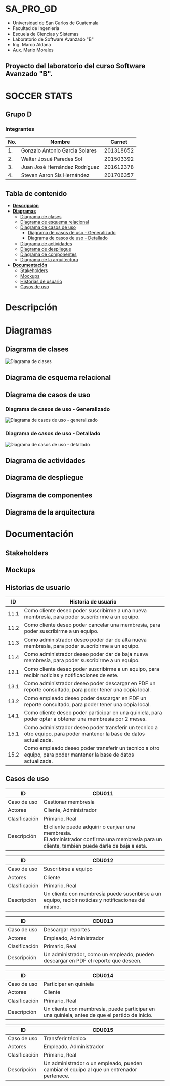 # SA_PRO_GD <!-- omit in toc -->

- Universidad de San Carlos de Guatemala
- Facultad de Ingenieria
- Escuela de Ciencias y Sistemas
- Laboratorio de Software Avanzado "B"
- Ing. Marco Aldana
- Aux. Mario Morales

## Proyecto del laboratorio del curso Software Avanzado "B". <!-- omit in toc -->

# **SOCCER STATS** <!-- omit in toc -->

## **Grupo D** <!-- omit in toc -->
### Integrantes <!-- omit in toc -->

| No. | Nombre                         | Carnet    |
| --- | ------------------------------ | --------- |
|  1. | Gonzalo Antonio Garcia Solares | 201318652 |
|  2. | Walter Josué Paredes Sol       | 201503392 |
|  3. | Juan José Hernández Rodríguez  | 201612378 |
|  4. | Steven Aaron Sis Hernández     | 201706357 |

## **Tabla de contenido** <!-- omit in toc -->

- [**Descripción**](#descripción)
- [**Diagramas**](#diagramas)
  - [Diagrama de clases](#diagrama-de-clases)
  - [Diagrama de esquema relacional](#diagrama-de-esquema-relacional)
  - [Diagrama de casos de uso](#diagrama-de-casos-de-uso)
    - [Diagrama de casos de uso - Generalizado](#diagrama-de-casos-de-uso---generalizado)
    - [Diagrama de casos de uso - Detallado](#diagrama-de-casos-de-uso---detallado)
  - [Diagrama de actividades](#diagrama-de-actividades)
  - [Diagrama de despliegue](#diagrama-de-despliegue)
  - [Diagrama de componentes](#diagrama-de-componentes)
  - [Diagrama de la arquitectura](#diagrama-de-la-arquitectura)
- [**Documentación**](#documentación)
  - [Stakeholders](#stakeholders)
  - [Mockups](#mockups)
  - [Historias de usuario](#historias-de-usuario)
  - [Casos de uso](#casos-de-uso)

# **Descripción**

# **Diagramas**
## Diagrama de clases
![Diagrama de clases](/assets/img/clases.png "clases")
## Diagrama de esquema relacional
## Diagrama de casos de uso
### Diagrama de casos de uso - Generalizado
![Diagrama de casos de uso - generalizado](/assets/img/use-case-gen.png "use cases gen")
### Diagrama de casos de uso - Detallado
![Diagrama de casos de uso - detallado](/assets/img/use-case-det.png "use cases det")
## Diagrama de actividades
## Diagrama de despliegue
## Diagrama de componentes
## Diagrama de la arquitectura
# **Documentación**
## Stakeholders
## Mockups
## Historias de usuario

| ID      | Historia de usuario             |
| ------- | ------------------------------- |
| 11.1    | Como cliente deseo poder suscribirme a una nueva membresía, para poder suscribirme a un equipo.           |
| 11.2    | Como cliente deseo poder cancelar una membresía, para poder suscribirme a un equipo.           |
| 11.3    | Como administrador deseo poder dar de alta nueva membresía, para poder suscribirme a un equipo.           |
| 11.4    | Como administrador deseo poder dar de baja nueva membresía, para poder suscribirme a un equipo.           |
| 12.1    | Como cliente deseo poder suscribirme a un equipo, para recibir noticias y notificaciones de este.           |
| 13.1    | Como administrador deseo poder descargar en PDF un reporte consultado, para poder tener una copia local.           |
| 13.2    | Como empleado deseo poder descargar en PDF un reporte consultado, para poder tener una copia local.           |
| 14.1    | Como cliente deseo poder participar en una quiniela, para poder optar a obtener una membresía por 2 meses.           |
| 15.1    | Como administrador deseo poder transferir un tecnico a otro equipo, para poder mantener la base de datos actualizada.           |
| 15.2    | Como empleado deseo poder transferir un tecnico a otro equipo, para poder mantener la base de datos actualizada.           |

## Casos de uso
| ID             | CDU011                         |
| -------------- | ------------------------------ |
|  Caso de uso   | Gestionar membresía            |
|  Actores       | Cliente, Administrador         |
|  Clasificación | Primario, Real                 |
|  Descripción   | El cliente puede adquirir o canjear una membresia.<br />El administrador confirma una membresia para un cliente, también puede darle de baja a esta.     |

| ID             | CDU012                         |
| -------------- | ------------------------------ |
|  Caso de uso   | Suscribirse a equipo           |
|  Actores       | Cliente                        |
|  Clasificación | Primario, Real                 |
|  Descripción   | Un cliente con membresía puede suscribirse a un equipo, recibir noticias y notificaciones del mismo.     |

| ID             | CDU013                         |
| -------------- | ------------------------------ |
|  Caso de uso   | Descargar reportes             |
|  Actores       | Empleado, Administrador        |
|  Clasificación | Primario, Real                 |
|  Descripción   | Un administrador, como un empleado, pueden descargar en PDF el reporte que deseen.     |

| ID             | CDU014                         |
| -------------- | ------------------------------ |
|  Caso de uso   | Participar en quiniela         |
|  Actores       | Cliente                        |
|  Clasificación | Primario, Real                 |
|  Descripción   | Un cliente con membresía, puede participar en una quiniela, antes de que el partido de inicio.     |

| ID             | CDU015                         |
| -------------- | ------------------------------ |
|  Caso de uso   | Transferir técnico             |
|  Actores       | Empleado, Administrador        |
|  Clasificación | Primario, Real                 |
|  Descripción   | Un administrador o un empleado, pueden cambiar el equipo al que un entrenador pertenece.     |
